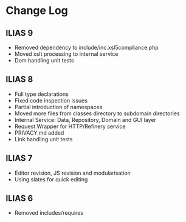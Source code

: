 # Change Log

## ILIAS 9

- Removed dependency to include/inc.xsl5compliance.php
- Moved xslt processing to internal service
- Dom handling unit tests

## ILIAS 8
 
- Full type declarations
- Fixed code inspection issues
- Partial introduction of namespaces
- Moved more files from classes directory to subdomain directories
- Internal Service: Data, Repository, Domain and GUI layer
- Request Wrapper for HTTP/Refinery service
- PRIVACY.md added
- Link handling unit tests

## ILIAS 7
 
- Editor revision, JS revision and modularisation
- Using slates for quick editing

## ILIAS 6
 
- Removed includes/requires
